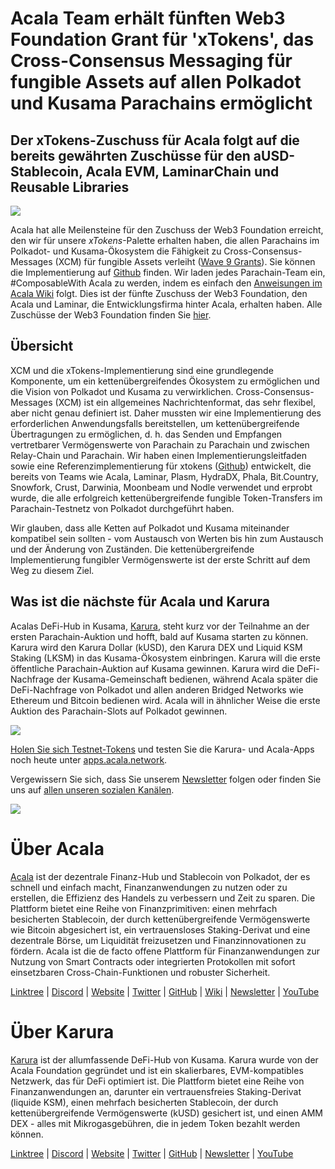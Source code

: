 # Acala Team erhält fünften Web3 Foundation Grant für 'xTokens', das Cross-Consensus Messaging für fungible Assets auf allen Polkadot und Kusama Parachains ermöglicht

## Der xTokens-Zuschuss für Acala folgt auf die bereits gewährten Zuschüsse für den aUSD-Stablecoin, Acala EVM, LaminarChain und Reusable Libraries

![](https://miro.medium.com/max/4800/1*1RNGH-rpbzPNkHjwrez7-g.png)

Acala hat alle Meilensteine für den Zuschuss der Web3 Foundation erreicht, den wir für unsere _xTokens_-Palette erhalten haben, die allen Parachains im Polkadot- und Kusama-Ökosystem die Fähigkeit zu Cross-Consensus-Messages (XCM) für fungible Assets verleiht ([Wave 9 Grants](https://medium.com/web3foundation/web3-foundation-grants-wave-9-recipients-db8dc8ab7de2)). Sie können die Implementierung auf [Github](https://github.com/open-web3-stack/open-runtime-module-library/tree/master/xtokens) finden. Wir laden jedes Parachain-Team ein, #ComposableWith Acala zu werden, indem es einfach den [Anweisungen im Acala Wiki](https://wiki.acala.network/build/development-guide/composable-chains) folgt. Dies ist der fünfte Zuschuss der Web3 Foundation, den Acala und Laminar, die Entwicklungsfirma hinter Acala, erhalten haben. Alle Zuschüsse der Web3 Foundation finden Sie [hier](https://github.com/w3f/General-Grants-Program/blob/master/grants/accepted_grant_applications.md).

## Übersicht

XCM und die xTokens-Implementierung sind eine grundlegende Komponente, um ein kettenübergreifendes Ökosystem zu ermöglichen und die Vision von Polkadot und Kusama zu verwirklichen. Cross-Consensus-Messages (XCM) ist ein allgemeines Nachrichtenformat, das sehr flexibel, aber nicht genau definiert ist. Daher mussten wir eine Implementierung des erforderlichen Anwendungsfalls bereitstellen, um kettenübergreifende Übertragungen zu ermöglichen, d. h. das Senden und Empfangen vertretbarer Vermögenswerte von Parachain zu Parachain und zwischen Relay-Chain und Parachain. Wir haben einen Implementierungsleitfaden sowie eine Referenzimplementierung für xtokens ([Github](https://github.com/open-web3-stack/open-runtime-module-library/tree/master/xtokens)) entwickelt, die bereits von Teams wie Acala, Laminar, Plasm, HydraDX, Phala, Bit.Country, Snowfork, Crust, Darwinia, Moonbeam und Nodle verwendet und erprobt wurde, die alle erfolgreich kettenübergreifende fungible Token-Transfers im Parachain-Testnetz von Polkadot durchgeführt haben.

Wir glauben, dass alle Ketten auf Polkadot und Kusama miteinander kompatibel sein sollten - vom Austausch von Werten bis hin zum Austausch und der Änderung von Zuständen. Die kettenübergreifende Implementierung fungibler Vermögenswerte ist der erste Schritt auf dem Weg zu diesem Ziel.

## Was ist die nächste für Acala und Karura

Acalas DeFi-Hub in Kusama, [Karura](http://karura.network/), steht kurz vor der Teilnahme an der ersten Parachain-Auktion und hofft, bald auf Kusama starten zu können. Karura wird den Karura Dollar (kUSD), den Karura DEX und Liquid KSM Staking (LKSM) in das Kusama-Ökosystem einbringen. Karura will die erste öffentliche Parachain-Auktion auf Kusama gewinnen. Karura wird die DeFi-Nachfrage der Kusama-Gemeinschaft bedienen, während Acala später die DeFi-Nachfrage von Polkadot und allen anderen Bridged Networks wie Ethereum und Bitcoin bedienen wird. Acala will in ähnlicher Weise die erste Auktion des Parachain-Slots auf Polkadot gewinnen.

![](https://miro.medium.com/max/4432/1\*B8O-auSn\_w1l5IgGSwhZRg.png)

[Holen Sie sich Testnet-Tokens](https://wiki.acala.network/learn/get-started) und testen Sie die Karura- und Acala-Apps noch heute unter [apps.acala.network](http://apps.acala.network/).

Vergewissern Sie sich, dass Sie unserem [Newsletter](https://share.hsforms.com/1X9RxkXk-R62I0VNbATaDXw4h8qc) folgen oder finden Sie uns auf [allen unseren sozialen Kanälen](https://linktr.ee/acalanetwork).

![](https://miro.medium.com/max/2402/0\*JOND1TdVdJLDTqJO.png)

# Über Acala

[Acala](http://acala.network/) ist der dezentrale Finanz-Hub und Stablecoin von Polkadot, der es schnell und einfach macht, Finanzanwendungen zu nutzen oder zu erstellen, die Effizienz des Handels zu verbessern und Zeit zu sparen. Die Plattform bietet eine Reihe von Finanzprimitiven: einen mehrfach besicherten Stablecoin, der durch kettenübergreifende Vermögenswerte wie Bitcoin abgesichert ist, ein vertrauensloses Staking-Derivat und eine dezentrale Börse, um Liquidität freizusetzen und Finanzinnovationen zu fördern. Acala ist die de facto offene Plattform für Finanzanwendungen zur Nutzung von Smart Contracts oder integrierten Protokollen mit sofort einsetzbaren Cross-Chain-Funktionen und robuster Sicherheit.

[Linktree](https://linktr.ee/acalanetwork) | [Discord](https://discord.gg/vdbFVCH) | [Website](https://acala.network/) | [Twitter](https://twitter.com/AcalaNetwork) | [GitHub](https://github.com/AcalaNetwork/Acala) | [Wiki](https://github.com/AcalaNetwork/Acala/wiki) | [Newsletter](https://share.hsforms.com/1X9RxkXk-R62I0VNbATaDXw4h8qc) | [YouTube](http://youtube.com/c/acalanetwork)

# Über Karura

[Karura](http://acala.network/karura) ist der allumfassende DeFi-Hub von Kusama. Karura wurde von der Acala Foundation gegründet und ist ein skalierbares, EVM-kompatibles Netzwerk, das für DeFi optimiert ist. Die Plattform bietet eine Reihe von Finanzanwendungen an, darunter ein vertrauensfreies Staking-Derivat (liquide KSM), einen mehrfach besicherten Stablecoin, der durch kettenübergreifende Vermögenswerte (kUSD) gesichert ist, und einen AMM DEX - alles mit Mikrogasgebühren, die in jedem Token bezahlt werden können.

[Linktree](http://linktr.ee/karuranetwork) | [Discord](https://discord.gg/vdbFVCH) | [Website](http://acala.network/karura) | [Twitter](https://twitter.com/KaruraNetwork) | [GitHub](https://github.com/AcalaNetwork/Acala) | [Newsletter](https://share.hsforms.com/1X9RxkXk-R62I0VNbATaDXw4h8qc) | [YouTube](http://youtube.com/c/acalanetwork)
